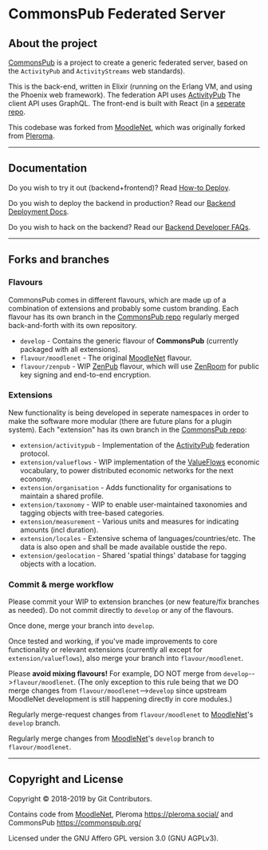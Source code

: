 # CommonsPub Federated Server 

## About the project
[CommonsPub](http://commonspub.org) is a project to create a generic federated server, based on the `ActivityPub` and `ActivityStreams` web standards). 

This is the back-end, written in Elixir (running on the Erlang VM, and using the Phoenix web framework). 
The federation API uses [ActivityPub](http://activitypub.rocks/) 
The client API uses GraphQL. 
The front-end is built with React (in a [seperate repo](https://gitlab.com/CommonsPub/Client).

This codebase was forked from [MoodleNet](http://moodle.net/), which was originally forked from [Pleroma](https://git.pleroma.social/pleroma/pleroma).

---

## Documentation 

Do you wish to try it out (backend+frontend)? Read [How-to Deploy](https://gitlab.com/CommonsPub/Client/-/blob/develop/README.md#deploying).

Do you wish to deploy the backend in production? Read our [Backend Deployment Docs](https://gitlab.com/CommonsPub/Server/blob/develop/DEPLOY.md).

Do you wish to hack on the backend? Read our [Backend Developer FAQs](https://gitlab.com/CommonsPub/Server/blob/develop/HACKING.md).

---

## Forks and branches

### Flavours 
CommonsPub comes in different flavours, which are made up of a combination of extensions and probably some custom branding. Each flavour has its own branch in the [CommonsPub repo](https://gitlab.com/CommonsPub/Server) regularly merged back-and-forth with its own repository.

- `develop` - Contains the generic flavour of **CommonsPub** (currently packaged with all extensions). 
- `flavour/moodlenet` - The original [MoodleNet](https://gitlab.com/moodlenet/backend) flavour. 
- `flavour/zenpub` - WIP [ZenPub](https://github.com/dyne/zenpub/) flavour, which will use [ZenRoom](https://zenroom.org/) for public key signing and end-to-end encryption.

### Extensions
New functionality is being developed in seperate namespaces in order to make the software more modular (there are future plans for a plugin system). Each "extension" has its own branch in the [CommonsPub repo](https://gitlab.com/CommonsPub/Server):

- `extension/activitypub` - Implementation of the [ActivityPub](http://activitypub.rocks/) federation protocol.
- `extension/valueflows` - WIP implementation of the [ValueFlows](https://valueflo.ws/) economic vocabulary, to power distributed economic networks for the next economy.
- `extension/organisation` - Adds functionality for organisations to maintain a shared profile.
- `extension/taxonomy` - WIP to enable user-maintained taxonomies and tagging objects with tree-based categories. 
- `extension/measurement` - Various units and measures for indicating amounts (incl duration).
- `extension/locales` - Extensive schema of languages/countries/etc. The data is also open and shall be made available oustide the repo.
- `extension/geolocation` - Shared 'spatial things' database for tagging objects with a location.

### Commit & merge workflow

Please commit your WIP to extension branches (or new feature/fix branches as needed). Do not commit directly to `develop` or any of the flavours. 

Once done, merge your branch into `develop`.

Once tested and working, if you've made improvements to core functionality or relevant extensions (currently all except for `extension/valueflows`), also merge your branch into `flavour/moodlenet`.

Please **avoid mixing flavours!** For example, DO NOT merge from `develop`-->`flavour/moodlenet`. (The only exception to this rule being that we DO merge changes from `flavour/moodlenet`-->`develop` since upstream MoodleNet development is still happening directly in core modules.)

Regularly merge-request changes from `flavour/moodlenet` to [MoodleNet](https://gitlab.com/moodlenet/backend)'s `develop` branch.

Regularly merge changes from [MoodleNet](https://gitlab.com/moodlenet/backend)'s `develop` branch to `flavour/moodlenet`.


---

## Copyright and License

Copyright © 2018-2019 by Git Contributors.

Contains code from [MoodleNet](http://moodle.net/), Pleroma <https://pleroma.social/> and CommonsPub <https://commonspub.org/>

Licensed under the GNU Affero GPL version 3.0 (GNU AGPLv3).
